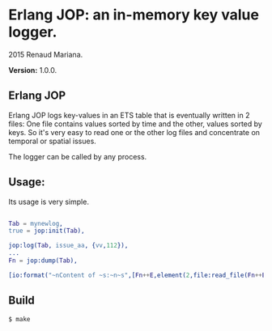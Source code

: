 



# Erlang JOP: an in-memory key value logger. #

2015 Renaud Mariana.

__Version:__ 1.0.0.

## Erlang JOP

Erlang JOP logs key-values in an ETS table that is eventually written in 2 files:
One file contains values sorted by time and the other, values sorted by keys.
So it's very easy to read one or the other log files and concentrate on temporal or spatial issues. 

The logger can be called by any process.

Usage:
------

Its usage is very simple.

```erlang

Tab = mynewlog,
true = jop:init(Tab),

jop:log(Tab, issue_aa, {vv,112}),
...
Fn = jop:dump(Tab),

[io:format("~nContent of ~s:~n~s",[Fn++E,element(2,file:read_file(Fn++E))]) || E <- ["dates", "keys"]].
```


## Build

```
$ make
```

